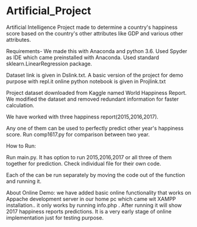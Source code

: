 # Artificial_Project

Artificial Intelligence Project made to determine a country's happiness score based on the country's other attributes like GDP and various other attributes.

Requirements- We made this with Anaconda and python 3.6. Used Spyder as IDE which came preinstalled with Anaconda. Used standard sklearn.LinearRegression package.

Dataset link is given in Dslink.txt. A basic version of the project for demo purpose with repl.it online python notebook is given in Projlink.txt

Project dataset downloaded from Kaggle named World Happiness Report. We modified the dataset and removed redundant information for faster calculation.

We have worked with three happiness report(2015,2016,2017).

Any one of them can be used to perfectly predict other year's happiness score. Run comp1617.py for comparison between two year.

How to Run:

Run main.py. It has option to run 2015,2016,2017 or all three of them together for prediction. Check individual file for their own code.

Each of the can be run separately by moving the code out of the function and running it.

About Online Demo:
we have added basic online functionality that works on Appache development server in our home pc which came wit XAMPP installation.. 
it only works by running info.php . After running it will show 2017 happiness reports predictions. It is a very early stage of online implementation just for testing purpose.



